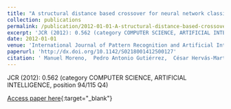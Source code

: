 ```yaml
---
title: "A structural distance based crossover for neural network classifiers"
collection: publications
permalink: /publication/2012-01-01-A-structural-distance-based-crossover-for-neural-network-classifiers
excerpt: 'JCR (2012): 0.562 (category COMPUTER SCIENCE, ARTIFICIAL INTELLIGENCE, position 94/115 Q4)'
date: 2012-01-01
venue: 'International Journal of Pattern Recognition and Artificial Intelligence'
paperurl: 'http://dx.doi.org/10.1142/S0218001412500127'
citation: ' Manuel Moreno,  Pedro Antonio Gutiérrez,  César Hervás-Martínez, &quot;A structural distance based crossover for neural network classifiers.&quot; International Journal of Pattern Recognition and Artificial Intelligence, Vol. 26(6), 2012, pp.1250012.'
---
```

JCR (2012): 0.562 (category COMPUTER SCIENCE, ARTIFICIAL INTELLIGENCE, position 94/115 Q4)

[Access paper here](http://dx.doi.org/10.1142/S0218001412500127){:target="_blank"}
